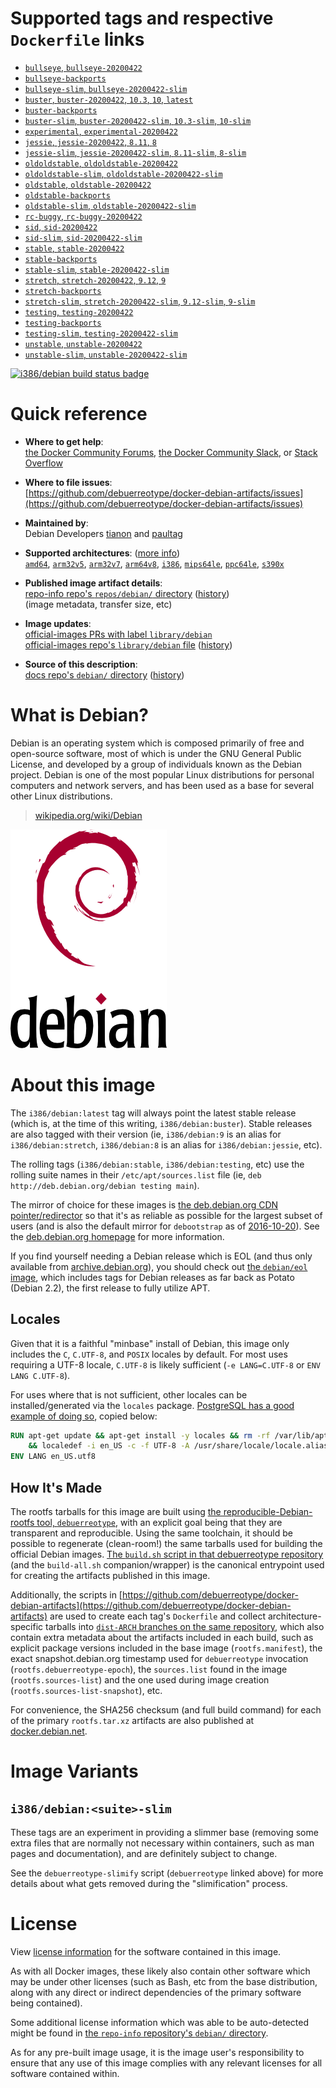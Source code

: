 <!--

********************************************************************************

WARNING:

    DO NOT EDIT "debian/README.md"

    IT IS AUTO-GENERATED

    (from the other files in "debian/" combined with a set of templates)

********************************************************************************

-->

# Supported tags and respective `Dockerfile` links

-	[`bullseye`, `bullseye-20200422`](https://github.com/debuerreotype/docker-debian-artifacts/blob/975cde689d75bc908a1934d0706fb1c9c04e8e6f/bullseye/Dockerfile)
-	[`bullseye-backports`](https://github.com/debuerreotype/docker-debian-artifacts/blob/975cde689d75bc908a1934d0706fb1c9c04e8e6f/bullseye/backports/Dockerfile)
-	[`bullseye-slim`, `bullseye-20200422-slim`](https://github.com/debuerreotype/docker-debian-artifacts/blob/975cde689d75bc908a1934d0706fb1c9c04e8e6f/bullseye/slim/Dockerfile)
-	[`buster`, `buster-20200422`, `10.3`, `10`, `latest`](https://github.com/debuerreotype/docker-debian-artifacts/blob/975cde689d75bc908a1934d0706fb1c9c04e8e6f/buster/Dockerfile)
-	[`buster-backports`](https://github.com/debuerreotype/docker-debian-artifacts/blob/975cde689d75bc908a1934d0706fb1c9c04e8e6f/buster/backports/Dockerfile)
-	[`buster-slim`, `buster-20200422-slim`, `10.3-slim`, `10-slim`](https://github.com/debuerreotype/docker-debian-artifacts/blob/975cde689d75bc908a1934d0706fb1c9c04e8e6f/buster/slim/Dockerfile)
-	[`experimental`, `experimental-20200422`](https://github.com/debuerreotype/docker-debian-artifacts/blob/975cde689d75bc908a1934d0706fb1c9c04e8e6f/experimental/Dockerfile)
-	[`jessie`, `jessie-20200422`, `8.11`, `8`](https://github.com/debuerreotype/docker-debian-artifacts/blob/975cde689d75bc908a1934d0706fb1c9c04e8e6f/jessie/Dockerfile)
-	[`jessie-slim`, `jessie-20200422-slim`, `8.11-slim`, `8-slim`](https://github.com/debuerreotype/docker-debian-artifacts/blob/975cde689d75bc908a1934d0706fb1c9c04e8e6f/jessie/slim/Dockerfile)
-	[`oldoldstable`, `oldoldstable-20200422`](https://github.com/debuerreotype/docker-debian-artifacts/blob/975cde689d75bc908a1934d0706fb1c9c04e8e6f/oldoldstable/Dockerfile)
-	[`oldoldstable-slim`, `oldoldstable-20200422-slim`](https://github.com/debuerreotype/docker-debian-artifacts/blob/975cde689d75bc908a1934d0706fb1c9c04e8e6f/oldoldstable/slim/Dockerfile)
-	[`oldstable`, `oldstable-20200422`](https://github.com/debuerreotype/docker-debian-artifacts/blob/975cde689d75bc908a1934d0706fb1c9c04e8e6f/oldstable/Dockerfile)
-	[`oldstable-backports`](https://github.com/debuerreotype/docker-debian-artifacts/blob/975cde689d75bc908a1934d0706fb1c9c04e8e6f/oldstable/backports/Dockerfile)
-	[`oldstable-slim`, `oldstable-20200422-slim`](https://github.com/debuerreotype/docker-debian-artifacts/blob/975cde689d75bc908a1934d0706fb1c9c04e8e6f/oldstable/slim/Dockerfile)
-	[`rc-buggy`, `rc-buggy-20200422`](https://github.com/debuerreotype/docker-debian-artifacts/blob/975cde689d75bc908a1934d0706fb1c9c04e8e6f/rc-buggy/Dockerfile)
-	[`sid`, `sid-20200422`](https://github.com/debuerreotype/docker-debian-artifacts/blob/975cde689d75bc908a1934d0706fb1c9c04e8e6f/sid/Dockerfile)
-	[`sid-slim`, `sid-20200422-slim`](https://github.com/debuerreotype/docker-debian-artifacts/blob/975cde689d75bc908a1934d0706fb1c9c04e8e6f/sid/slim/Dockerfile)
-	[`stable`, `stable-20200422`](https://github.com/debuerreotype/docker-debian-artifacts/blob/975cde689d75bc908a1934d0706fb1c9c04e8e6f/stable/Dockerfile)
-	[`stable-backports`](https://github.com/debuerreotype/docker-debian-artifacts/blob/975cde689d75bc908a1934d0706fb1c9c04e8e6f/stable/backports/Dockerfile)
-	[`stable-slim`, `stable-20200422-slim`](https://github.com/debuerreotype/docker-debian-artifacts/blob/975cde689d75bc908a1934d0706fb1c9c04e8e6f/stable/slim/Dockerfile)
-	[`stretch`, `stretch-20200422`, `9.12`, `9`](https://github.com/debuerreotype/docker-debian-artifacts/blob/975cde689d75bc908a1934d0706fb1c9c04e8e6f/stretch/Dockerfile)
-	[`stretch-backports`](https://github.com/debuerreotype/docker-debian-artifacts/blob/975cde689d75bc908a1934d0706fb1c9c04e8e6f/stretch/backports/Dockerfile)
-	[`stretch-slim`, `stretch-20200422-slim`, `9.12-slim`, `9-slim`](https://github.com/debuerreotype/docker-debian-artifacts/blob/975cde689d75bc908a1934d0706fb1c9c04e8e6f/stretch/slim/Dockerfile)
-	[`testing`, `testing-20200422`](https://github.com/debuerreotype/docker-debian-artifacts/blob/975cde689d75bc908a1934d0706fb1c9c04e8e6f/testing/Dockerfile)
-	[`testing-backports`](https://github.com/debuerreotype/docker-debian-artifacts/blob/975cde689d75bc908a1934d0706fb1c9c04e8e6f/testing/backports/Dockerfile)
-	[`testing-slim`, `testing-20200422-slim`](https://github.com/debuerreotype/docker-debian-artifacts/blob/975cde689d75bc908a1934d0706fb1c9c04e8e6f/testing/slim/Dockerfile)
-	[`unstable`, `unstable-20200422`](https://github.com/debuerreotype/docker-debian-artifacts/blob/975cde689d75bc908a1934d0706fb1c9c04e8e6f/unstable/Dockerfile)
-	[`unstable-slim`, `unstable-20200422-slim`](https://github.com/debuerreotype/docker-debian-artifacts/blob/975cde689d75bc908a1934d0706fb1c9c04e8e6f/unstable/slim/Dockerfile)

[![i386/debian build status badge](https://img.shields.io/jenkins/s/https/doi-janky.infosiftr.net/job/multiarch/job/i386/job/debian.svg?label=i386/debian%20%20build%20job)](https://doi-janky.infosiftr.net/job/multiarch/job/i386/job/debian/)

# Quick reference

-	**Where to get help**:  
	[the Docker Community Forums](https://forums.docker.com/), [the Docker Community Slack](http://dockr.ly/slack), or [Stack Overflow](https://stackoverflow.com/search?tab=newest&q=docker)

-	**Where to file issues**:  
	[https://github.com/debuerreotype/docker-debian-artifacts/issues](https://github.com/debuerreotype/docker-debian-artifacts/issues)

-	**Maintained by**:  
	Debian Developers [tianon](https://qa.debian.org/developer.php?login=tianon) and [paultag](https://qa.debian.org/developer.php?login=paultag)

-	**Supported architectures**: ([more info](https://github.com/docker-library/official-images#architectures-other-than-amd64))  
	[`amd64`](https://hub.docker.com/r/amd64/debian/), [`arm32v5`](https://hub.docker.com/r/arm32v5/debian/), [`arm32v7`](https://hub.docker.com/r/arm32v7/debian/), [`arm64v8`](https://hub.docker.com/r/arm64v8/debian/), [`i386`](https://hub.docker.com/r/i386/debian/), [`mips64le`](https://hub.docker.com/r/mips64le/debian/), [`ppc64le`](https://hub.docker.com/r/ppc64le/debian/), [`s390x`](https://hub.docker.com/r/s390x/debian/)

-	**Published image artifact details**:  
	[repo-info repo's `repos/debian/` directory](https://github.com/docker-library/repo-info/blob/master/repos/debian) ([history](https://github.com/docker-library/repo-info/commits/master/repos/debian))  
	(image metadata, transfer size, etc)

-	**Image updates**:  
	[official-images PRs with label `library/debian`](https://github.com/docker-library/official-images/pulls?q=label%3Alibrary%2Fdebian)  
	[official-images repo's `library/debian` file](https://github.com/docker-library/official-images/blob/master/library/debian) ([history](https://github.com/docker-library/official-images/commits/master/library/debian))

-	**Source of this description**:  
	[docs repo's `debian/` directory](https://github.com/docker-library/docs/tree/master/debian) ([history](https://github.com/docker-library/docs/commits/master/debian))

# What is Debian?

Debian is an operating system which is composed primarily of free and open-source software, most of which is under the GNU General Public License, and developed by a group of individuals known as the Debian project. Debian is one of the most popular Linux distributions for personal computers and network servers, and has been used as a base for several other Linux distributions.

> [wikipedia.org/wiki/Debian](https://en.wikipedia.org/wiki/Debian)

![logo](https://raw.githubusercontent.com/docker-library/docs/b449be7df57e9ed9086bb5821bfb5d6cdc5d67a4/debian/logo.png)

# About this image

The `i386/debian:latest` tag will always point the latest stable release (which is, at the time of this writing, `i386/debian:buster`). Stable releases are also tagged with their version (ie, `i386/debian:9` is an alias for `i386/debian:stretch`, `i386/debian:8` is an alias for `i386/debian:jessie`, etc).

The rolling tags (`i386/debian:stable`, `i386/debian:testing`, etc) use the rolling suite names in their `/etc/apt/sources.list` file (ie, `deb http://deb.debian.org/debian testing main`).

The mirror of choice for these images is [the deb.debian.org CDN pointer/redirector](https://deb.debian.org) so that it's as reliable as possible for the largest subset of users (and is also the default mirror for `debootstrap` as of [2016-10-20](https://anonscm.debian.org/cgit/d-i/debootstrap.git/commit/?id=9e8bc60ad1ccf3a25ce7890526b70059f3e770de)). See the [deb.debian.org homepage](https://deb.debian.org) for more information.

If you find yourself needing a Debian release which is EOL (and thus only available from [archive.debian.org](http://archive.debian.org)), you should check out [the `debian/eol` image](https://hub.docker.com/r/debian/eol/), which includes tags for Debian releases as far back as Potato (Debian 2.2), the first release to fully utilize APT.

## Locales

Given that it is a faithful "minbase" install of Debian, this image only includes the `C`, `C.UTF-8`, and `POSIX` locales by default. For most uses requiring a UTF-8 locale, `C.UTF-8` is likely sufficient (`-e LANG=C.UTF-8` or `ENV LANG C.UTF-8`).

For uses where that is not sufficient, other locales can be installed/generated via the `locales` package. [PostgreSQL has a good example of doing so](https://github.com/docker-library/postgres/blob/69bc540ecfffecce72d49fa7e4a46680350037f9/9.6/Dockerfile#L21-L24), copied below:

```dockerfile
RUN apt-get update && apt-get install -y locales && rm -rf /var/lib/apt/lists/* \
	&& localedef -i en_US -c -f UTF-8 -A /usr/share/locale/locale.alias en_US.UTF-8
ENV LANG en_US.utf8
```

## How It's Made

The rootfs tarballs for this image are built using [the reproducible-Debian-rootfs tool, `debuerreotype`](https://github.com/debuerreotype/debuerreotype), with an explicit goal being that they are transparent and reproducible. Using the same toolchain, it should be possible to regenerate (clean-room!) the same tarballs used for building the official Debian images. [The `build.sh` script in that debuerreotype repository](https://github.com/debuerreotype/debuerreotype/blob/master/build.sh) (and the `build-all.sh` companion/wrapper) is the canonical entrypoint used for creating the artifacts published in this image.

Additionally, the scripts in [https://github.com/debuerreotype/docker-debian-artifacts](https://github.com/debuerreotype/docker-debian-artifacts) are used to create each tag's `Dockerfile` and collect architecture-specific tarballs into [`dist-ARCH` branches on the same repository](https://github.com/debuerreotype/docker-debian-artifacts/branches), which also contain extra metadata about the artifacts included in each build, such as explicit package versions included in the base image (`rootfs.manifest`), the exact snapshot.debian.org timestamp used for `debuerreotype` invocation (`rootfs.debuerreotype-epoch`), the `sources.list` found in the image (`rootfs.sources-list`) and the one used during image creation (`rootfs.sources-list-snapshot`), etc.

For convenience, the SHA256 checksum (and full build command) for each of the primary `rootfs.tar.xz` artifacts are also published at [docker.debian.net](https://docker.debian.net/).

# Image Variants

## `i386/debian:<suite>-slim`

These tags are an experiment in providing a slimmer base (removing some extra files that are normally not necessary within containers, such as man pages and documentation), and are definitely subject to change.

See the `debuerreotype-slimify` script (`debuerreotype` linked above) for more details about what gets removed during the "slimification" process.

# License

View [license information](https://www.debian.org/social_contract#guidelines) for the software contained in this image.

As with all Docker images, these likely also contain other software which may be under other licenses (such as Bash, etc from the base distribution, along with any direct or indirect dependencies of the primary software being contained).

Some additional license information which was able to be auto-detected might be found in [the `repo-info` repository's `debian/` directory](https://github.com/docker-library/repo-info/tree/master/repos/debian).

As for any pre-built image usage, it is the image user's responsibility to ensure that any use of this image complies with any relevant licenses for all software contained within.

